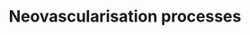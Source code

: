 ---
annotations:
- id: PW:0000476
  parent: regulatory pathway
  type: Pathway Ontology
  value: cardiovascular system homeostasis pathway
- id: CL:0000115
  parent: native cell
  type: Cell Type Ontology
  value: endothelial cell
authors:
- Carlosaxg
- Fehrhart
- DeSl
citedin:
- link: PMC8868589
- link: PMC6199857
description: Neovascularisation (aka new vessel formation) is a crucial process related
  to wound healing. It supplies oxygen and nutrients to, and carries waste from, damaged
  tissue. Angiogenesis is a subpart of Neovascularisation, being a vital process in
  growth, development and wound healing.
last-edited: 2019-10-25
organisms:
- Homo sapiens
redirect_from:
- /index.php/Pathway:WP4331
- /instance/WP4331
- /instance/WP4331_rr107654
revision: r107654
schema-jsonld:
- '@context': https://schema.org/
  '@id': https://wikipathways.github.io/pathways/WP4331.html
  '@type': Dataset
  creator:
    '@type': Organization
    name: WikiPathways
  description: Neovascularisation (aka new vessel formation) is a crucial process
    related to wound healing. It supplies oxygen and nutrients to, and carries waste
    from, damaged tissue. Angiogenesis is a subpart of Neovascularisation, being a
    vital process in growth, development and wound healing.
  keywords:
  - ALK1
  - ALK5
  - Akt
  - Ang-1
  - CXCR4
  - DLL4
  - EPHB2
  - EPHB4
  - ERK1
  - ERK2
  - FAK
  - HIF-1alpha
  - JAG1
  - JNK1
  - JNK2
  - MMP9
  - NFKB1
  - NFKB2
  - NOTCH3
  - Notch1
  - Notch4
  - PDGF-BB
  - PDGF-beta
  - PI3K
  - REL
  - RELA
  - RELB
  - SDF-
  - SDF-1
  - SMAD1
  - SMAD2
  - SMAD3
  - SMAD5
  - Smad8
  - TGF-beta1
  - TGF-beta2
  - TGF-beta3
  - TbetaR
  - VEGF
  - VEGFR
  - VEGFR2
  - VEGFR3
  - cKit
  - mKitL
  - sKitL
  license: CC0
  name: Neovascularisation processes
seo: CreativeWork
title: Neovascularisation processes
wpid: WP4331
---